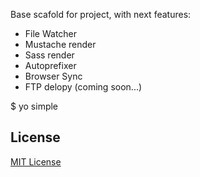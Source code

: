 Base scafold for project, with next features:

- File Watcher
- Mustache render
- Sass render
- Autoprefixer
- Browser Sync
- FTP delopy (coming soon...)


$ yo simple

## License

[MIT License](http://en.wikipedia.org/wiki/MIT_License)

